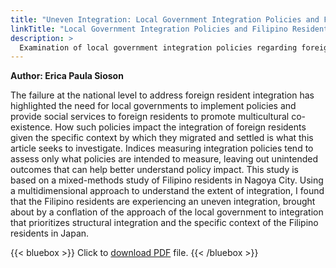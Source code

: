 ```yaml
---
title: "Uneven Integration: Local Government Integration Policies and Filipino Residents in Nagoya City, Japan"
linkTitle: "Local Government Integration Policies and Filipino Residents in Nagoya City"
description: >
  Examination of local government integration policies regarding foreign residents in Nagoya
---
```

**Author: Erica Paula Sioson**

The failure at the national level to address foreign resident integration has highlighted the need for local governments to implement policies and provide social services to foreign residents to promote multicultural co-existence. How such policies impact the integration of foreign residents given the specific context by which they migrated and settled is what this article seeks to investigate. Indices measuring integration policies tend to assess only what policies are intended to measure, leaving out unintended outcomes that can help better understand policy impact. This study is based on a mixed-methods study of Filipino residents in Nagoya City. Using a multidimensional approach to understand the extent of integration, I found that the Filipino residents are experiencing an uneven integration, brought about by a conflation of the approach of the local government to integration that prioritizes structural integration and the specific context of the Filipino residents in Japan.

{{< bluebox >}}
Click to [download PDF](https://timog.org/pdf/integration-policies-and-filipino-residents-in-nagoya-city-japan.pdf) file.
{{< /bluebox >}}


